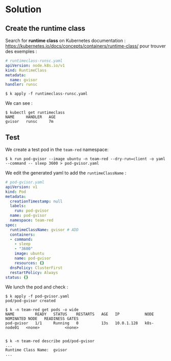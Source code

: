 # Solution

## Create the runtime class

Search for **runtime class** on Kubernetes documentation : https://kubernetes.io/docs/concepts/containers/runtime-class/ pour trouver des exemples :


```yaml
# runtimeclass-runsc.yaml 
apiVersion: node.k8s.io/v1
kind: RuntimeClass
metadata:
  name: gvisor
handler: runsc
```

```
$ k apply -f runtimeclass-runsc.yaml 
```

We can see :

```
$ kubectl get runtimeclass
NAME     HANDLER   AGE
gvisor   runsc     7m
```

## Test

We create a test pod in the `team-red` namespace:

```
$ k run pod-gvisor --image ubuntu -n team-red --dry-run=client -o yaml --command -- sleep 3600 > pod-gvisor.yaml
```

We edit the generated yaml to add the `runtimeClassName` :

```yaml
# pod-gvisor.yaml 
apiVersion: v1
kind: Pod
metadata:
  creationTimestamp: null
  labels:
    run: pod-gvisor
  name: pod-gvisor
  namespace: team-red
spec:
  runtimeClassName: gvisor # ADD
  containers:
  - command:
    - sleep
    - "3600"
    image: ubuntu
    name: pod-gvisor
    resources: {}
  dnsPolicy: ClusterFirst
  restartPolicy: Always
status: {}
```

We lunch the pod and check :

```
$ k apply -f pod-gvisor.yaml 
pod/pod-gvisor created

$ k -n team-red get pods -o wide
NAME         READY   STATUS    RESTARTS   AGE   IP           NODE         NOMINATED NODE   READINESS GATES
pod-gvisor   1/1     Running   0          13s   10.0.1.128   k8s-node01   <none>           <none>


$ k -n team-red describe pod/pod-gvisor 
...
Runtime Class Name:  gvisor
...
```
